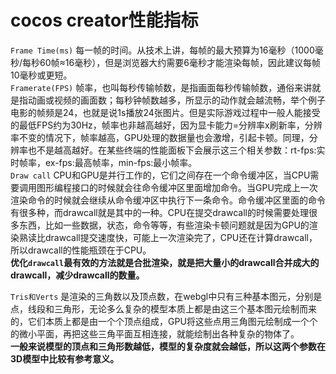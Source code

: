 # cocos creator性能指标
`Frame Time(ms)` 每一帧的时间。从技术上讲，每帧的最大预算为16毫秒（1000毫秒/每秒60帧≈16毫秒），但是浏览器大约需要6毫秒才能渲染每帧，因此建议每帧10毫秒或更短。  
`Framerate(FPS)` 帧率，也叫每秒传输帧数，是指画面每秒传输帧数，通俗来讲就是指动画或视频的画面数；每秒钟帧数越多，所显示的动作就会越流畅，举个例子电影的帧频是24，也就是说1s播放24张图片。但是实际游戏过程中一般人能接受的最低FPS约为30Hz，帧率也非越高越好，因为显卡能力=分辨率x刷新率，分辨率不变的情况下，帧率越高，GPU处理的数据量也会激增，引起卡顿。同理，分辨率也不是越高越好。在某些终端的性能面板下会展示这三个相关参数：rt-fps:实时帧率，ex-fps:最高帧率，min-fps:最小帧率。  
`Draw call` CPU和GPU是并行工作的，它们之间存在一个命令缓冲区，当CPU需要调用图形编程接口的时候就会往命令缓冲区里面增加命令。当GPU完成上一次渲染命令的时候就会继续从命令缓冲区中执行下一条命令。命令缓冲区里面的命令有很多种，而drawcall就是其中的一种。CPU在提交drawcall的时候需要处理很多东西，比如一些数据，状态，命令等等，有些渲染卡顿问题就是因为GPU的渲染熟读比drawcall提交速度快，可能上一次渲染完了，CPU还在计算drawcall，所以drawcall的性能瓶颈在于CPU。  
**优化`drawcall`最有效的方法就是合批渲染，就是把大量小的drawcall合并成大的drawcall，减少drawcall的数量。**

`Tris和Verts` 是渲染的三角数以及顶点数，在webgl中只有三种基本图元，分别是点，线段和三角形，无论多么复杂的模型本质上都是由这三个基本图元绘制而来的，它们本质上都是由一个个顶点组成，GPU将这些点用三角图元绘制成一个个的微小平面，再把这些三角平面互相连接，就能绘制出各种复杂的物体了。  
**一般来说模型的顶点和三角形数越低，模型的复杂度就会越低，所以这两个参数在3D模型中比较有参考意义。**
